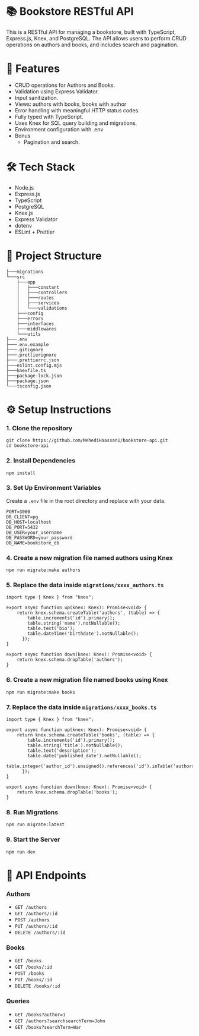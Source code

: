 # 📚 Bookstore RESTful API
This is a RESTful API for managing a bookstore, built with TypeScript, Express.js, Knex, and PostgreSQL. The API allows users to perform CRUD operations on authors and books, and includes search and pagination.

# 🚀 Features
- CRUD operations for Authors and Books.
- Validation using Express Validator.
- Input sanitization.
- Views: authors with books, books with author
- Error handling with meaningful HTTP status codes.
- Fully typed with TypeScript.
- Uses Knex for SQL query building and migrations.
- Environment configuration with .env
- Bonus
    - Pagination and search.

# 🛠️ Tech Stack
- Node.js
- Express.js
- TypeScript
- PostgreSQL
- Knex.js
- Express Validator
- dotenv
- ESLint + Prettier 

# 📁 Project Structure
```
├───migrations
└───src
    ├───app
    │   ├───constant
    │   ├───controllers
    │   ├───routes
    │   ├───services
    │   └───validations
    ├───config
    ├───errors
    ├───interfaces
    ├───middlewares
    └───utils
├───.env
├───.env.example
├───.gitignore
├───.prettierignore
├───.prettierrc.json
├───eslint.config.mjs
├───knexfile.ts
├───package-lock.json
├───package.json
└───tsconfig.json
```

# ⚙️ Setup Instructions
### 1. Clone the repository
```
git clone https://github.com/MehediHaassan1/bookstore-api.git
cd bookstore-api
```
### 2. Install Dependencies
```
npm install
```
### 3. Set Up Environment Variables
Create a ```.env``` file in the root directory and replace with your data.
```
PORT=3000
DB_CLIENT=pg
DB_HOST=localhost
DB_PORT=5432
DB_USER=your_username
DB_PASSWORD=your_password
DB_NAME=bookstore_db
```
### 4. Create a new migration file named authors using Knex
```
npm run migrate:make authors
```
### 5. Replace the data inside ```migrations/xxxx_authors.ts```
```
import type { Knex } from "knex";

export async function up(knex: Knex): Promise<void> {
    return knex.schema.createTable('authors', (table) => {
        table.increments('id').primary();
        table.string('name').notNullable();
        table.text('bio');
        table.dateTime('birthdate').notNullable();
      });
}

export async function down(knex: Knex): Promise<void> {
    return knex.schema.dropTable('authors');
}
```
### 6. Create a new migration file named books using Knex
```
npm run migrate:make books
```
### 7. Replace the data inside ```migrations/xxxx_books.ts```
```
import type { Knex } from "knex";

export async function up(knex: Knex): Promise<void> {
    return knex.schema.createTable('books', (table) => {
        table.increments('id').primary();
        table.string('title').notNullable();
        table.text('description');
        table.date('published_date').notNullable();
        table.integer('author_id').unsigned().references('id').inTable('authors').onDelete('CASCADE');
      });
}

export async function down(knex: Knex): Promise<void> {
    return knex.schema.dropTable('books');
}
```
### 8. Run Migrations
```
npm run migrate:latest
```
### 9. Start the Server
```
npm run dev
```

# 🧪 API Endpoints
### Authors
- ```GET /authors```
- ```GET /authors/:id```
- ```POST /authors```
- ```PUT /authors/:id```
- ```DELETE /authors/:id```
### Books
- ```GET /books```
- ```GET /books/:id```
- ```POST /books```
- ```PUT /books/:id```
- ```DELETE /books/:id```
### Queries
- ```GET /books?author=1```
- ```GET /authors?searchsearchTerm=John```
- ```GET /books?searchTerm=War```
